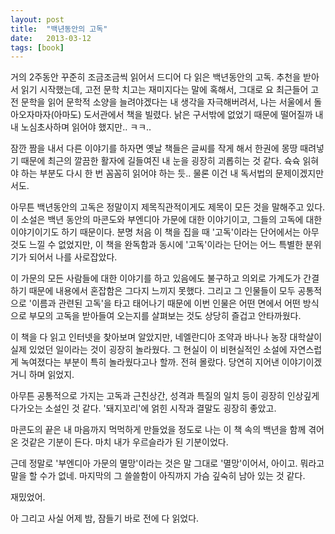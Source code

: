 ```yaml
---
layout: post
title:  "백년동안의 고독"
date:   2013-03-12
tags: [book]
---
```


거의 2주동안 꾸준히 조금조금씩 읽어서 드디어 다 읽은 백년동안의 고독. 추천을 받아서 읽기 시작했는데, 고전 문학 치고는 재미지다는 말에 혹해서, 그대로 요 최근들어 고전 문학을 읽어 문학적 소양을 늘려야겠다는 내 생각을 자극해버려서, 나는 서울에서 돌아오자마자(아마도) 도서관에서 책을 빌렸다. 낡은 구서밖에 없었기 때문에 떨어질까 내내 노심초사하며 읽어야 했지만.. ㅋㅋ.. 

  잠깐 짬을 내서 다른 이야기를 하자면 옛날 책들은 글씨를 작게 해서 한권에 몽땅 때려넣기 때문에 최근의 깔끔한 활자에 길들여진 내 눈을 굉장히 괴롭히는 것 같다. 슉슉 읽혀야 하는 부분도 다시 한 번 꼼꼼히 읽어야 하는 듯.. 물론 이건 내 독서법의 문제이겠지만서도. 

  아무튼 백년동안의 고독은 정말이지 제목직관적이게도 제목이 모든 것을 말해주고 있다. 이 소설은 백년 동안의 마콘도와 부엔디아 가문에 대한 이야기이고, 그들의 고독에 대한 이야기이기도 하기 때문이다. 분명 처음 이 책을 집을 때 '고독'이라는 단어에서는 아무것도 느낄 수 없었지만, 이 책을 완독함과 동시에 '고독'이라는 단어는 어느 특별한 분위기가 되어서 나를 사로잡았다. 

  이 가문의 모든 사람들에 대한 이야기를 하고 있음에도 불구하고 의외로 가계도가 간결하기 때문에 내용에서 혼잡함은 그다지 느끼지 못했다. 그리고 그 인물들이 모두 공통적으로 '이름과 관련된 고독'을 타고 태어나기 때문에 이번 인물은 어떤 면에서 어떤 방식으로 부모의 고독을 받아들여 오는지를 살펴보는 것도 상당히 즐겁고 안타까웠다. 

  이 책을 다 읽고 인터넷을 찾아보며 알았지만, 네엘란디아 조약과 바나나 농장 대학살이 실제 있었던 일이라는 것이 굉장히 놀라웠다. 그 현실이 이 비현실적인 소설에 자연스럽게 녹여졌다는 부분이 특히 놀라웠다고나 할까. 전혀 몰랐다. 당연히 지어낸 이야기이겠거니 하며 읽었지. 

  아무튼 공통적으로 가지는 고독과 근친상간, 성격과 특질의 일치 등이 굉장히 인상깊게 다가오는 소설인 것 같다. '돼지꼬리'에 얽힌 시작과 결말도 굉장히 좋았고. 

  마콘도의 끝은 내 마음까지 먹먹하게 만들었을 정도로 나는 이 책 속의 백년을 함께 겪어온 것같은 기분이 든다. 마치 내가 우르슬라가 된 기분이었다. 

  근데 정말로 '부엔디아 가문의 멸망'이라는 것은 말 그대로 '멸망'이어서, 아이고. 뭐라고 말을 할 수가 없네. 마지막의 그 쓸쓸함이 아직까지 가슴 깊숙히 남아 있는 것 같다. 

  재밌었어. 

  아 그리고 사실 어제 밤, 잠들기 바로 전에 다 읽었다.